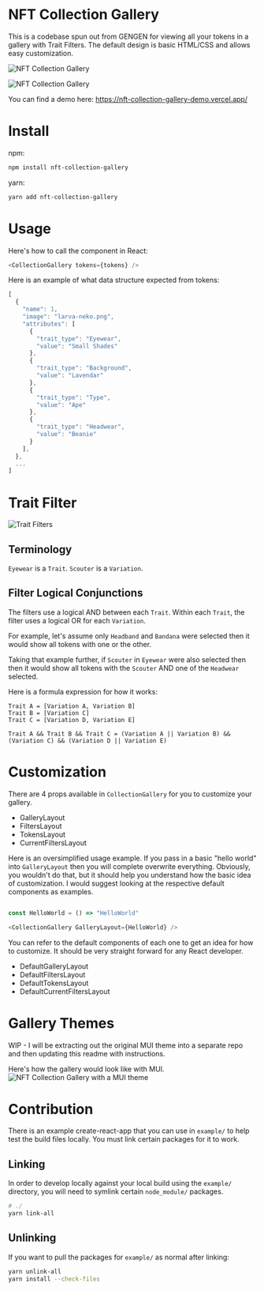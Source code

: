 # NFT Collection Gallery

This is a codebase spun out from GENGEN for viewing all your tokens in a gallery with Trait Filters. The default design is basic HTML/CSS and allows easy customization.

![NFT Collection Gallery](https://raw.githubusercontent.com/tansanDOTeth/nft-collection-gallery/main/.github/images/nft-gallery-preview.png)

![NFT Collection Gallery](https://raw.githubusercontent.com/tansanDOTeth/nft-collection-gallery/main/.github/images/nft-gallery-preview-modal.png)

You can find a demo here: https://nft-collection-gallery-demo.vercel.app/

# Install

npm:

```bash
npm install nft-collection-gallery
```

yarn:

```bash
yarn add nft-collection-gallery
```

# Usage

Here's how to call the component in React:

```javascript
<CollectionGallery tokens={tokens} />
```

Here is an example of what data structure expected from tokens:

```javascript
[
  {
    "name": 1,
    "image": "larva-neko.png",
    "attributes": [
      {
        "trait_type": "Eyewear",
        "value": "Small Shades"
      },
      {
        "trait_type": "Background",
        "value": "Lavendar"
      },
      {
        "trait_type": "Type",
        "value": "Ape"
      },
      {
        "trait_type": "Headwear",
        "value": "Beanie"
      }
    ],
  },
  ...
]
```

# Trait Filter

![Trait Filters](https://raw.githubusercontent.com/tansanDOTeth/gengen-nft-gallery/main/.github/images/trailt-filters.png)

## Terminology

`Eyewear` is a `Trait`. `Scouter` is a `Variation`.

## Filter Logical Conjunctions

The filters use a logical AND between each `Trait`. Within each `Trait`, the filter uses a logical OR for each `Variation`.

For example, let's assume only `Headband` and `Bandana` were selected then it would show all tokens with one or the other.

Taking that example further, if `Scouter` in `Eyewear` were also selected then then it would show all tokens with the `Scouter` AND one of the `Headwear` selected.

Here is a formula expression for how it works:

```
Trait A = [Variation A, Variation B]
Trait B = [Variation C]
Trait C = [Variation D, Variation E]

Trait A && Trait B && Trait C = (Variation A || Variation B) && (Variation C) && (Variation D || Variation E)
```

# Customization

There are 4 props available in `CollectionGallery` for you to customize your gallery.

- GalleryLayout
- FiltersLayout
- TokensLayout
- CurrentFiltersLayout

Here is an oversimplified usage example. If you pass in a basic "hello world" into `GalleryLayout` then you will complete overwrite everything. Obviously, you wouldn't do that, but it should help you understand how the basic idea of customization. I would suggest looking at the respective default components as examples.

```javascript

const HelloWorld = () => "HelloWorld"

<CollectionGallery GalleryLayout={HelloWorld} />

```

You can refer to the default components of each one to get an idea for how to customize. It should be very straight forward for any React developer.

- DefaultGalleryLayout
- DefaultFiltersLayout
- DefaultTokensLayout
- DefaultCurrentFiltersLayout

# Gallery Themes

WIP - I will be extracting out the original MUI theme into a separate repo and then updating this readme with instructions.

Here's how the gallery would look like with MUI.
![NFT Collection Gallery with a MUI theme](https://raw.githubusercontent.com/tansanDOTeth/nft-collection-gallery/main/.github/images/nft-gallery-preview-mui.png)

# Contribution

There is an example create-react-app that you can use in `example/` to help test the build files locally. You must link certain packages for it to work.

## Linking

In order to develop locally against your local build using the `example/` directory, you will need to symlink certain `node_module/` packages.

```bash
# ./
yarn link-all
```

## Unlinking

If you want to pull the packages for `example/` as normal after linking:

```bash
yarn unlink-all
yarn install --check-files
```
